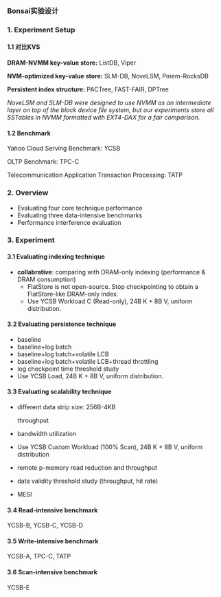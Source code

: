 ### Bonsai实验设计

### 1. Experiment Setup

#### 1.1 对比KVS

**DRAM-NVMM key-value store:** ListDB, Viper

**NVM-optimized key-value store:** SLM-DB, NoveLSM, Pmem-RocksDB

**Persistent index structure:** PACTree, FAST-FAIR, DPTree

*NoveLSM and SLM-DB were designed to use NVMM as an intermediate layer on top of the block device file system, but our experiments store all SSTables in NVMM formatted with EXT4-DAX for a fair comparison.*

#### 1.2 Benchmark

Yahoo Cloud Serving Benchmark: YCSB

OLTP Benchmark: TPC-C

Telecommunication Application Transaction Processing: TATP

### 2. Overview

+ Evaluating four core technique performance
+ Evaluating three data-intensive benchmarks
+ Performance interference evaluation

### 3. Experiment

#### 3.1 Evaluating indexing technique

+ **collabrative**: comparing with DRAM-only indexing (performance & DRAM consumption)
  + FlatStore is not open-source. Stop checkpointing to obtain a FlatStore-like DRAM-only index.
  + Use YCSB Workload C (Read-only), 24B K + 8B V, uniform distribution.


#### 3.2 Evaluating persistence technique

+ baseline
+ baseline+log batch
+ baseline+log batch+volatile LCB
+ baseline+log batch+volatile LCB+thread throttling
+ log checkpoint time threshold study
+ Use YCSB Load, 24B K + 8B V, uniform distribution.

#### 3.3 Evaluating scalability technique

+ different data strip size: 256B-4KB

  throughput

+ bandwidth utilization

+ Use YCSB Custom Workload (100% Scan), 24B K + 8B V, uniform distribution

+ remote p-memory read reduction and throughput
+ data validity threshold study (throughput, hit rate)
+ MESI

#### 3.4 Read-intensive benchmark

YCSB-B, YCSB-C, YCSB-D

#### 3.5 Write-intensive benchmark

YCSB-A, TPC-C, TATP

#### 3.6 Scan-intensive benchmark

YCSB-E
